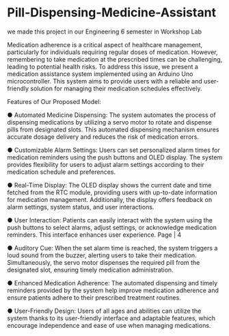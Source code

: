 # Pill-Dispensing-Medicine-Assistant
 we made this project in our Engineering 6 semester in Workshop Lab  
 
 Medication adherence is a critical aspect of healthcare management, particularly 
for individuals requiring regular doses of medication. However, remembering to 
take medication at the prescribed times can be challenging, leading to potential 
health risks. To address this issue, we present a medication assistance system 
implemented using an Arduino Uno microcontroller. This system aims to provide 
users with a reliable and user-friendly solution for managing their medication 
schedules effectively.


 Features of Our Proposed Model: 
 
 
● Automated Medicine Dispensing: The system automates the process of 
dispensing medications by utilizing a servo motor to rotate and dispense pills 
from designated slots. This automated dispensing mechanism ensures 
accurate dosage delivery and reduces the risk of medication errors. 
 
● Customizable Alarm Settings: Users can set personalized alarm times for 
medication reminders using the push buttons and OLED display. The system 
provides flexibility for users to adjust alarm settings according to their 
medication schedule and preferences. 
 
● Real-Time Display: The OLED display shows the current date and time 
fetched from the RTC module, providing users with up-to-date information 
for medication management. Additionally, the display offers feedback on 
alarm settings, system status, and user interactions. 
 
● User Interaction: Patients can easily interact with the system using the push 
buttons to select alarms, adjust settings, or acknowledge medication 
reminders. This interface enhances user experience. 
Page | 4 
 
 
● Auditory Cue: When the set alarm time is reached, the system triggers a loud 
sound from the buzzer, alerting users to take their medication. 
Simultaneously, the servo motor dispenses the required pill from the 
designated slot, ensuring timely medication administration. 
 
● Enhanced Medication Adherence: The automated dispensing and timely 
reminders provided by the system help improve medication adherence and 
ensure patients adhere to their prescribed treatment routines. 
 
● User-Friendly Design: Users of all ages and abilities can utilize the system 
thanks to its user-friendly interface and adaptable features, which encourage 
independence and ease of use when managing medications.
